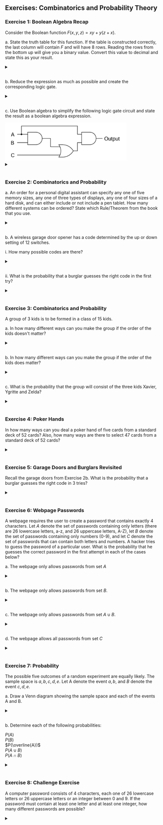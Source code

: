 ## Exercises: Combinatorics and Probability Theory

### Exercise 1: Boolean Algebra Recap

Consider the Boolean function $F(x, y, z)=x y+y(z+x)$. 

a. State the truth table for this function. If the table is constructed correctly, the last column will contain $F$ and will have 8 rows. Reading the rows from the bottom up will give you a binary value. Convert this value to decimal and state this as your result.
<details>
<br>
<summary> </summary>
19
</details>
<br>

b. Reduce the expression as much as possible and create the corresponding logic gate.
<details>
<br>
<summary> </summary>
<img src="/05_Combinatorics_and_Probability_Theory/logic1.png" width = "200">
</details>
<br>

c. Use Boolean algebra to simplify the following logic gate circuit and state the result as a boolean algebra expression.

<img src="/05_Combinatorics_and_Probability_Theory/logic2.png" width = "400">

<details>
<br>
<summary> </summary>

$AB+AC$

</details>
<br>

### Exercise 2: Combinatorics and Probability

a. An order for a personal digital assistant can specify any one of five memory sizes, any one of three types of displays, any one of four sizes of a hard disk, and can either include or not include a pen tablet. How many different systems can be ordered? State which Rule/Theorem from the book that you use.

<details>
<br>
<summary> </summary>

We multiply the number of possibilities for each of the choices: $5 \cdot 3 \cdot 4 \cdot 2=120$, which means we are using the Theorem 5.1 (Multiplication Rule)

</details>
<br>


b. A wireless garage door opener has a code determined by the up or down setting of 12 switches.

i. How many possible codes are there?

<details>
<br>
<summary> </summary>

$2^12 = 4096$ 

</details>
<br>

ii. What is the probability that a burglar guesses the right code in the first try?


<details>
<br>
<summary> </summary>

$\frac{1}{4096} = 0.000244 = 0.0244\%$

</details>
<br>

### Exercise 3: Combinatorics and Probability

A group of 3 kids is to be formed in a class of 15 kids.

a. In how many different ways can you make the group if the order of the kids doesn't matter?

<details>
<br>
<summary> </summary>

$\frac{15!}{(15-3)!\cdot 3!}=455$

</details>
<br>

b. In how many different ways can you make the group if the order of the kids does matter?

<details>
<br>
<summary> </summary>

$\frac{15!}{(15-3)!}=2730$

</details>
<br>

c.	What is the probability that the group will consist of the three kids Xavier, Ygritte and Zelda?

<details>
<br>
<summary> </summary>

$\frac{1}{455}=\frac{6}{2730}=0.00220 = 0.220 \%$

</details>
<br>

### Exercise 4: Poker Hands
In how many ways can you deal a poker hand of five cards from a standard deck of 52 cards? Also, how many ways are there to select 47 cards from a standard deck of 52 cards?

<details>
<br>
<summary> </summary>

$\frac{52!}{(52-5)!\cdot 5!}=2,598,960$

</details>
<br>

### Exercise 5: Garage Doors and Burglars Revisited

Recall the garage doors from Exercise 2b. What is the probability that a burglar guesses the right code in 3 tries?

<details>
<br>
<summary> </summary>

$P($ at least one correct $) = 1-\left(\frac{4095}{4096}\right)^3 \approx 0.00073$

</details>
<br>

### Exercise 6: Webpage Passwords
A webpage requires the user to create a password that contains exactly 4 characters. Let $A$ denote the set of passwords containing only letters (there are 26 lowercase letters, a-z, and 26 uppercase letters, A-Z), let $B$ denote the set of passwords containing only numbers (0-9), and let $C$ denote the set of passwords that can contain both letters and numbers.  A hacker tries to guess the password of a particular user. What is the probability that he guesses the correct password in the first attempt in each of the cases below?

a. The webpage only allows passwords from set $A$

<details>
<br>
<summary> </summary>

$\frac{1}{7,311,616}$

</details>
<br>

b.	 The webpage only allows passwords from set $B$.

<details>
<br>
<summary> </summary>

$\frac{1}{10,000}=$

</details>
<br>

c. The webpage only allows passwords from set $A \cup B$.

<details>
<br>
<summary> </summary>

$\frac{1}{7,321,616}$

</details>
<br>

d. The webpage allows all passwords from set $C$

<details>
<br>
<summary> </summary>

$\frac{1}{14,776,336}$

</details>
<br>

### Exercise 7: Probability
The possible five outcomes of a random experiment are equally likely. The sample space is ${a,b,c,d,e}$. Let A denote the event ${a,b}$, and $B$ denote the event ${c,d,e}$.

a. Draw a Venn diagram showing the sample space and each of the events A and B.

<details>
<br>
<summary> </summary>
<img src="/05_Combinatorics_and_Probability_Theory/venn1.png" width = "300">
</details>
<br>

b. Determine each of the following probabilities:

$P(A)$  
$P(B)$  
$P(\overline{A})$  
$P(A \cup B)$  
$P(A \cap B)$

<details>
<br>
<summary> </summary>

$P(A) = \frac{2}{5}$

$P(B) = \frac{3}{5}$  

$P(\overline{A}) = \frac{3}{5}$  

$P(A \cup B) = 1$  

$P(A \cap B) = 0$

</details>
<br>

### Exercise 8: Challenge Exercise
A computer password consists of 4 characters, each one of 26 lowercase letters or 26 uppercase letters or an integer between 0 and 9. If the password must contain at least one letter and at least one integer, how many different passwords are possible?

<details>
<br>
<summary> </summary>

The easiest way to calculate this, is to first calculate the number of 4-character passwords, and then subtract those that do not fulfill the rule, i.e. the passwords that do either only contain letters or only numbers: $62^4-52^4-10^4=7,454,720$

</details>
<br>